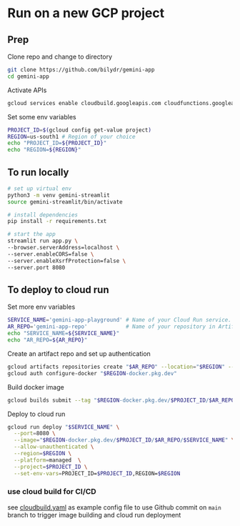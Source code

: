 # Run on a new GCP project

## Prep

Clone repo and change to directory
```bash
git clone https://github.com/bilydr/gemini-app
cd gemini-app
```

Activate APIs
```bash
gcloud services enable cloudbuild.googleapis.com cloudfunctions.googleapis.com run.googleapis.com logging.googleapis.com storage-component.googleapis.com aiplatform.googleapis.com artifactregistry.googleapis.com
```

Set some env variables
```bash
PROJECT_ID=$(gcloud config get-value project)
REGION=us-south1 # Region of your choice
echo "PROJECT_ID=${PROJECT_ID}"
echo "REGION=${REGION}"
```

## To run locally

```bash
# set up virtual env
python3 -m venv gemini-streamlit
source gemini-streamlit/bin/activate

# install dependencies
pip install -r requirements.txt

# start the app
streamlit run app.py \
--browser.serverAddress=localhost \
--server.enableCORS=false \
--server.enableXsrfProtection=false \
--server.port 8080
```
## To deploy to cloud run
Set more env variables
```bash
SERVICE_NAME='gemini-app-playground' # Name of your Cloud Run service.
AR_REPO='gemini-app-repo'            # Name of your repository in Artifact Registry
echo "SERVICE_NAME=${SERVICE_NAME}"
echo "AR_REPO=${AR_REPO}"
```

Create an artifact repo and set up authentication
```bash
gcloud artifacts repositories create "$AR_REPO" --location="$REGION" --repository-format=Docker
gcloud auth configure-docker "$REGION-docker.pkg.dev"
```

Build docker image
```bash
gcloud builds submit --tag "$REGION-docker.pkg.dev/$PROJECT_ID/$AR_REPO/$SERVICE_NAME"
```

Deploy to cloud run
```bash
gcloud run deploy "$SERVICE_NAME" \
  --port=8080 \
  --image="$REGION-docker.pkg.dev/$PROJECT_ID/$AR_REPO/$SERVICE_NAME" \
  --allow-unauthenticated \
  --region=$REGION \
  --platform=managed  \
  --project=$PROJECT_ID \
  --set-env-vars=PROJECT_ID=$PROJECT_ID,REGION=$REGION
  ```

### use cloud build for CI/CD
see [cloudbuild.yaml](./cloudbuild.yaml) as example config file to use Github commit on `main` branch to trigger image building and cloud run deployment

